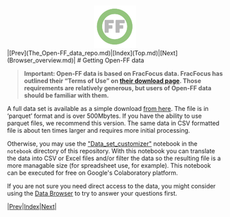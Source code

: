 <center> <img src="images/header_logo.png" width="100"/></center>
<!-- this is a test of a comment 
To do:
--->
|[Prev](The_Open-FF_data_repo.md)|[Index](Top.md)|[Next](Browser_overview.md)|
# Getting Open-FF data

> **Important: Open-FF data is based on FracFocus data. FracFocus has outlined their “Terms of Use” on [their download page](https://fracfocus.org/data-download). Those requirements are relatively generous, but users of Open-FF data should be familiar with them.**

A full data set is available as a simple download [from here](https://storage.googleapis.com/open-ff-common/repos/current_repo/full_df.parquet). The file is in ‘parquet’ format and is over 500Mbytes. If you have the ability to use parquet files, we recommend this version.  The same data in CSV formatted file is about ten times larger and requires more initial processing.

Otherwise, you may use the ["Data_set_customizer"]() notebook in the `notebook` directory of this repository.  With this notebook you can translate the data into CSV or Excel files and/or filter the data so the resulting file is a more managable size (for spreadsheet use, for example).  This notebook can be executed for free on Google's Colaboratory platform.

If you are not sure you need direct access to the data, you might consider using the [Data Browser](https://storage.googleapis.com/open-ff-browser/Open-FF_Catalog.html) to try to answer your questions first.

|[Prev](The_Open-FF_data_repo.md)|[Index](Top.md)|[Next](Browser_overview.md)|